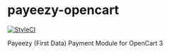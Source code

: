 # payeezy-opencart

[![StyleCI](https://github.styleci.io/repos/126993363/shield?branch=master)](https://github.styleci.io/repos/126993363)

Payeezy (First Data) Payment Module for OpenCart 3
